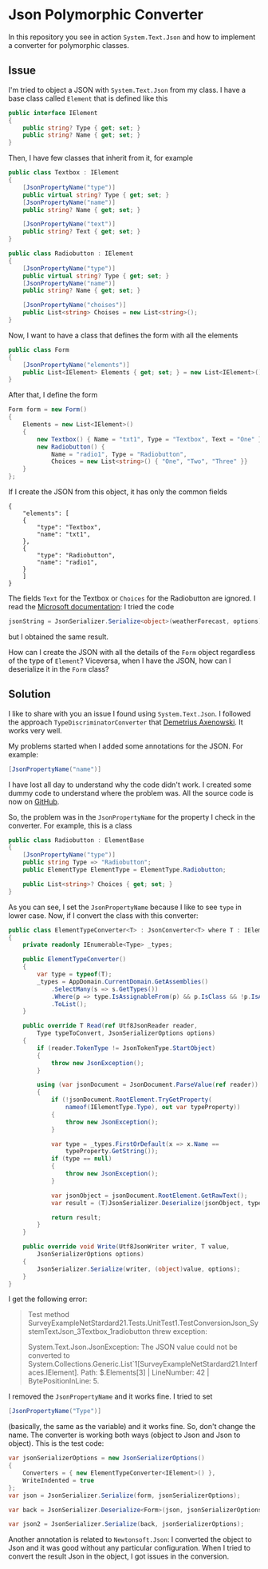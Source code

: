 # Json Polymorphic Converter
In this repository you see in action `System.Text.Json` and how to implement a converter for polymorphic classes.

## Issue

I'm tried to object a JSON with `System.Text.Json` from my class. I have a base class called `Element` that is defined like this

```csharp
public interface IElement
{
    public string? Type { get; set; }
    public string? Name { get; set; }
}
```

Then, I have few classes that inherit from it, for example

```csharp
public class Textbox : IElement
{
    [JsonPropertyName("type")]
    public virtual string? Type { get; set; }
    [JsonPropertyName("name")]
    public string? Name { get; set; }

    [JsonPropertyName("text")]
    public string? Text { get; set; }
}

public class Radiobutton : IElement
{
    [JsonPropertyName("type")]
    public virtual string? Type { get; set; }
    [JsonPropertyName("name")]
    public string? Name { get; set; }

    [JsonPropertyName("choises")]
    public List<string> Choises = new List<string>();
}
```

Now, I want to have a class that defines the form with all the elements

```csharp
public class Form
{
    [JsonPropertyName("elements")]
    public List<IElement> Elements { get; set; } = new List<IElement>();
}
```

After that, I define the form

```csharp
Form form = new Form()
{
    Elements = new List<IElement>()
    {
        new Textbox() { Name = "txt1", Type = "Textbox", Text = "One" },
        new Radiobutton() { 
            Name = "radio1", Type = "Radiobutton",
            Choices = new List<string>() { "One", "Two", "Three" }}
    }
};
```

If I create the JSON from this object, it has only the common fields

```
{
    "elements": [
    {
        "type": "Textbox",
        "name": "txt1",
    },
    {
        "type": "Radiobutton",
        "name": "radio1",
    }
    ]
}
```

The fields `Text` for the Textbox or `Choices` for the Radiobutton are ignored. I read the [Microsoft documentation](https://docs.microsoft.com/en-us/dotnet/standard/serialization/system-text-json-polymorphism): I tried the code

```csharp
jsonString = JsonSerializer.Serialize<object>(weatherForecast, options);
```

but I obtained the same result.

How can I create the JSON with all the details of the `Form` object regardless of the type of `Element`? Viceversa, when I have the JSON, how can I deserialize it in the `Form` class?

## Solution

I like to share with you an issue I found using `System.Text.Json`. I followed the approach `TypeDiscriminatorConverter` that [Demetrius Axenowski][1]. It works very well.

My problems started when I added some annotations for the JSON. For example:

```csharp
[JsonPropertyName("name")]
```

I have lost all day to understand why the code didn't work. I created some dummy code to understand where the problem was. All the source code is now on [GitHub][2].

So, the problem was in the `JsonPropertyName` for the property I check in the converter. For example, this is a class

```csharp
public class Radiobutton : ElementBase
{
    [JsonPropertyName("type")]
    public string Type => "Radiobutton";
    public ElementType ElementType = ElementType.Radiobutton;

    public List<string>? Choices { get; set; }
}
```

As you can see, I set the `JsonPropertyName` because I like to see `type` in lower case. Now, if I convert the class with this converter:

```csharp
public class ElementTypeConverter<T> : JsonConverter<T> where T : IElementType
{
    private readonly IEnumerable<Type> _types;

    public ElementTypeConverter()
    {
        var type = typeof(T);
        _types = AppDomain.CurrentDomain.GetAssemblies()
            .SelectMany(s => s.GetTypes())
            .Where(p => type.IsAssignableFrom(p) && p.IsClass && !p.IsAbstract)
            .ToList();
    }

    public override T Read(ref Utf8JsonReader reader, 
        Type typeToConvert, JsonSerializerOptions options)
    {
        if (reader.TokenType != JsonTokenType.StartObject)
        {
            throw new JsonException();
        }

        using (var jsonDocument = JsonDocument.ParseValue(ref reader))
        {
            if (!jsonDocument.RootElement.TryGetProperty(
                nameof(IElementType.Type), out var typeProperty))
            {
                throw new JsonException();
            }

            var type = _types.FirstOrDefault(x => x.Name == 
                typeProperty.GetString());
            if (type == null)
            {
                throw new JsonException();
            }

            var jsonObject = jsonDocument.RootElement.GetRawText();
            var result = (T)JsonSerializer.Deserialize(jsonObject, type, options);

            return result;
        }
    }

    public override void Write(Utf8JsonWriter writer, T value, 
        JsonSerializerOptions options)
    {
        JsonSerializer.Serialize(writer, (object)value, options);
    }
}
```

I get the following error:

> Test method SurveyExampleNetStardard21.Tests.UnitTest1.TestConversionJson_SystemTextJson_3Textbox_1radiobutton threw exception:
>
> System.Text.Json.JsonException: The JSON value could not be converted to System.Collections.Generic.List`1[SurveyExampleNetStardard21.Interfaces.IElement]. Path: $.Elements[3] | LineNumber: 42 | BytePositionInLine: 5.

I removed the `JsonPropertyName` and it works fine. I tried to set

```csharp
[JsonPropertyName("Type")]
```

(basically, the same as the variable) and it works fine. So, don't change the name. The converter is working both ways (object to Json and Json to object). This is the test code:

```csharp
var jsonSerializerOptions = new JsonSerializerOptions()
{
    Converters = { new ElementTypeConverter<IElement>() },
    WriteIndented = true
};
var json = JsonSerializer.Serialize(form, jsonSerializerOptions);

var back = JsonSerializer.Deserialize<Form>(json, jsonSerializerOptions);

var json2 = JsonSerializer.Serialize(back, jsonSerializerOptions);
```

Another annotation is related to `Newtonsoft.Json`: I converted the object to Json and it was good without any particular configuration. When I tried to convert the result Json in the object, I got issues in the conversion. 

  [1]: https://stackoverflow.com/users/4040476/demetrius-axenowski
  [2]: https://github.com/erossini/JsonPolymorphicConverter